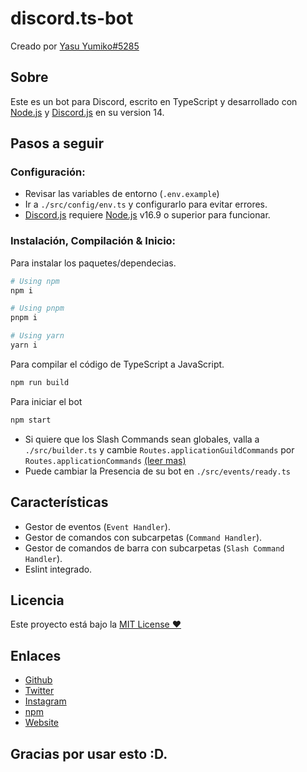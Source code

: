# discord.ts-bot

Creado por [Yasu Yumiko#5285](https://yasuyumiko.ml)

## Sobre

Este es un bot para Discord, escrito en TypeScript y desarrollado con [Node.js](https://nodejs.org) y [Discord.js](https://npmjs.com/package/discord.js) en su version 14.

## Pasos a seguir

### Configuración:

- Revisar las variables de entorno (`.env.example`)
- Ir a `./src/config/env.ts` y configurarlo para evitar errores.
- [Discord.js](https://npmjs.com/package/discord.js) requiere [Node.js](https://nodejs.org) v16.9 o superior para funcionar.

### Instalación, Compilación & Inicio:

Para instalar los paquetes/dependecias.

```bash
# Using npm
npm i

# Using pnpm
pnpm i

# Using yarn
yarn i
```

Para compilar el código de TypeScript a JavaScript.

```bash
npm run build
```

Para iniciar el bot

```bash
npm start
```

- Si quiere que los Slash Commands sean globales, valla a `./src/builder.ts` y cambie `Routes.applicationGuildCommands` por `Routes.applicationCommands` [(leer mas)](https://discordjs.guide/interactions/slash-commands.html#global-commands)
- Puede cambiar la Presencia de su bot en `./src/events/ready.ts`

## Características

- Gestor de eventos (`Event Handler`).
- Gestor de comandos con subcarpetas (`Command Handler`).
- Gestor de comandos de barra con subcarpetas (`Slash Command Handler`).
- Eslint integrado.

## Licencia

Este proyecto está bajo la [MIT License ❤️](https://github.com/Yumiko0828/discord.ts-bot/blob/main/LICENSE)

## Enlaces

- [Github](https://github.com/yumiko0828)
- [Twitter](https://twitter.com/yumiko0828_)
- [Instagram](https://www.instagram.com/yumiko0828_)
- [npm](https://npmjs.com/~yumiko0828)
- [Website](https://yasuyumiko.ml)

## Gracias por usar esto :D.
